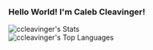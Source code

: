 ### Hello World! I'm Caleb Cleavinger!

![ccleavinger's Stats](https://github-readme-stats.vercel.app/api?username=ccleavinger&theme=monokai&show_icons=true&hide_border=true&count_private=true)
<br/>
![ccleavinger's Top Languages](https://github-readme-stats.vercel.app/api/top-langs/?username=ccleavinger&theme=monokai&show_icons=true&hide_border=true&layout=compact)
